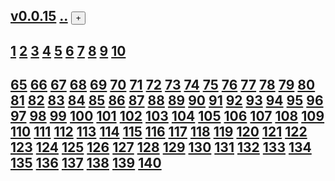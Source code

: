 
## [v0.0.15](https://github.com/littleflute/PEOPLE-IN-AMERICA/edit/master/files/readme.md) [..](..) <button id="id_btn_4_blApp">+</button>
## [1](1) [2](2) [3](3) [4](4) [5](5) [6](6) [7](7) [8](8) [9](9) [10](10) 
## [65](65) [66](66) [67](67) [68](68) [69](69) [70](70) [71](71) [72](72) [73](73) [74](74) [75](75) [76](76) [77](77) [78](78) [79](79) [80](80) [81](81) [82](82) [83](83) [84](84) [85](85) [86](86) [87](87) [88](88) [89](89) [90](90) [91](91) [92](92) [93](93) [94](94) [95](95) [96](96) [97](97) [98](98) [99](99) [100](100) [101](101) [102](102) [103](103) [104](104) [105](105) [106](106) [107](107) [108](108) [109](109) [110](110) [111](111) [112](112) [113](113) [114](114) [115](115) [116](116) [117](117) [118](118) [119](119) [120](120) [121](121) [122](122) [123](123) [124](124) [125](125) [126](126) [127](127) [128](128) [129](129) [130](130) [131](131) [132](132) [133](133) [134](134) [135](135) [136](136) [137](137) [138](138) [139](139) [140](140) 


<script src="https://www.w3schools.com/lib/w3.js"></script>
<script src="https://littleflute.github.io/JavaScript/blclass.js"></script>
<script src="https://littleflute.github.io/JavaScript/blApp.js"></script>

